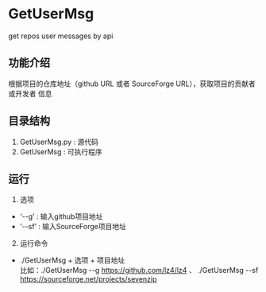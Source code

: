 # GetUserMsg
get repos user messages by api

## 功能介绍
根据项目的仓库地址（github URL 或者 SourceForge URL），获取项目的贡献者或开发者 信息

## 目录结构
1. GetUserMsg.py : 源代码  
2. GetUserMsg : 可执行程序

## 运行
1. 选项
- ‘--g’ : 输入github项目地址
- ‘--sf’ : 输入SourceForge项目地址
2. 运行命令
- ./GetUserMsg + 选项 + 项目地址   
  比如：./GetUserMsg --g https://github.com/lz4/lz4 、 ./GetUserMsg --sf https://sourceforge.net/projects/sevenzip
